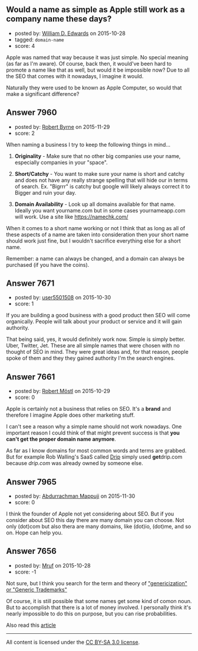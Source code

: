 ## Would a name as simple as Apple still work as a company name these days?

- posted by: [William D. Edwards](https://stackexchange.com/users/4746080/william-d-edwards) on 2015-10-28
- tagged: `domain-name`
- score: 4

<p>Apple was named that way because it was just simple. No special meaning (as far as I'm aware). Of course, back then, it would've been hard to promote a name like that as well, but would it be impossible now? Due to all the SEO that comes with it nowadays, I imagine it would.</p>

<p>Naturally they were used to be known as Apple Computer, so would that make a significant difference?</p>



## Answer 7960

- posted by: [Robert Byrne](https://stackexchange.com/users/5232876/robert-byrne) on 2015-11-29
- score: 2

<p>When naming a business I try to keep the following things in mind...</p>

<ol>
<li><p><strong>Originality</strong> - Make sure that no other big companies use your name, especially companies in your "space".</p></li>
<li><p><strong>Short/Catchy</strong> - You want to make sure your name is short and catchy and does not have any really strange spelling that will hide our in terms of search. Ex. "Bigrrr" is catchy but google will likely always correct it to Bigger and ruin your day.</p></li>
<li><p><strong>Domain Availability</strong> - Look up all domains available for that name. Ideally you want yourname.com but in some cases yournameapp.com will work. Use a site like <a href="https://namechk.com/" rel="nofollow">https://namechk.com/</a></p></li>
</ol>

<p>When it comes to a short name working or not I think that as long as all of these aspects of a name are taken into consideration then your short name should work just fine, but I wouldn't sacrifice everything else for a short name.</p>

<p>Remember: a name can always be changed, and a domain can always be purchased (if you have the coins).</p>



## Answer 7671

- posted by: [user5501508](https://stackexchange.com/users/7205855/user5501508) on 2015-10-30
- score: 1

<p>If you are building a good business with a good product then SEO will come organically. People will talk about your product or service and it will gain authority.</p>

<p>That being said, yes, it would definitely work now. Simple is simply better. Uber, Twitter, Jet. These are all simple names that were chosen with no thought of SEO in mind. They were great ideas and, for that reason, people spoke of them and they they gained authority I'm the search engines.</p>



## Answer 7661

- posted by: [Robert Möstl](https://stackexchange.com/users/1018191/robert-m-stl) on 2015-10-29
- score: 0

<p>Apple is certainly not a business that relies on SEO. It's a <strong>brand</strong> and therefore I imagine Apple does other marketing stuff.</p>

<p>I can't see a reason why a simple name should not work nowadays. One important reason I could think of that might prevent success is that <strong>you can't get the proper domain name anymore</strong>.</p>

<p>As far as I know domains for most common words and terms are grabbed. But for example Rob Walling's SaaS called <a href="http://getdrip.com" rel="nofollow">Drip</a> simply used <strong>get</strong>drip.com because <em>drip.com</em> was already owned by someone else.</p>



## Answer 7965

- posted by: [Abdurrachman Mappuji](https://stackexchange.com/users/6162679/abdurrachman-mappuji) on 2015-11-30
- score: 0

<p>I think the founder of Apple not yet considering about SEO. But if you consider about SEO this day there are many domain you can choose. Not only (dot)com but also thera are many domains, like (dot)io, (dot)me, and so on. Hope can help you.</p>



## Answer 7656

- posted by: [Mruf](https://stackexchange.com/users/3246202/mruf) on 2015-10-28
- score: -1

<p>Not sure, but I think you search for the term and theory of <a href="http://en.wikipedia.org/wiki/Generic_trademark" rel="nofollow">"genericization" or "Generic Trademarks"</a></p>

<p>Of course, it is still possible that some names get some kind of comon noun. But to accomplish that there is a lot of money involved. I personally think it's nearly impossible to do this on purpose, but you can rise probabilities.</p>

<p>Also read this <a href="http://www.toledoblade.com/business/2012/04/09/What-happens-with-a-brand-name-becomes-a-common-noun.html" rel="nofollow">article</a></p>




---

All content is licensed under the [CC BY-SA 3.0 license](https://creativecommons.org/licenses/by-sa/3.0/).
